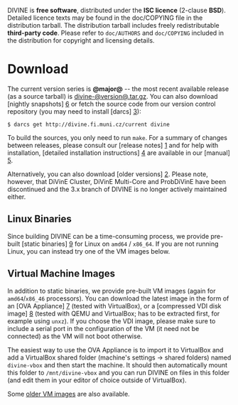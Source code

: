DIVINE is **free software**, distributed under the **ISC licence** (2-clause
**BSD**). De­tailed licence texts may be found in the doc/COPYING file in the
distribution tarball. The distribution tarball includes freely redistributable
**third-party code**. Please refer to `doc/AUTHORS` and `doc/COPYING` included in the
distribution for co­pyright and licensing details.

Download
========

The current version series is **@major@** -- the most recent available release
(as a source tarball) is
[divine-@version@.tar.gz](download/divine-@version@.tar.gz). You can also
download [nightly snapshots] [6] or fetch the source code from our version
control repository (you may need to install [darcs] [3]):

    $ darcs get http://divine.fi.muni.cz/current divine

To build the sources, you only need to run `make`. For a summary of changes
between releases, please consult our [release notes] [1] and for help with
installation, [detailed installation instructions] [4] are available in our
[manual] [5].

Alternatively, you can also download [older versions] [2]. Please note,
however, that DiVinE Cluster, DiVinE Multi-Core and ProbDiVinE have been
discontinued and the 3.x branch of DIVINE is no longer actively maintained
either.

Linux Binaries
--------------

Since building DIVINE can be a time-consuming process, we provide
pre-built [static binaries] [9] for Linux on `amd64` / `x86_64`. If you are not
running Linux, you can instead try one of the VM images below.

Virtual Machine Images
----------------------

In addition to static binaries, we provide pre-built VM images (again for
`amd64`/`x86_46` processors). You can download the latest image in the form of
an [OVA Appliance] [7] (tested with VirtualBox), or
a [compressed VDI disk image] [8] (tested with QEMU and VirtualBox; has to be
extracted first, for example using `unxz`). If you choose the VDI image, please
make sure to include a serial port in the configuration of the VM (it need not
be connected) as the VM will not boot otherwise.

The easiest way to use the OVA Appliance is to import it to VirtualBox and add
a VirtualBox shared folder (machine's settings → shared folders) named
`divine-vbox` and then start the machine. It should then automatically mount
this folder to `/mnt/divine-vbox` and you can run DIVINE on files in this
folder (and edit them in your editor of choice outside of VirtualBox).

Some [older VM images](download/images/) are also available.

[1]: whatsnew.html
[2]: download
[3]: http://darcs.net
[4]: manual.html#installation
[5]: manual.html
[6]: download/snapshots/
[7]: download/images/divine-@version@.ova
[8]: download/images/divine-@version@.vdi.xz
[9]: download/static-amd64-linux/
